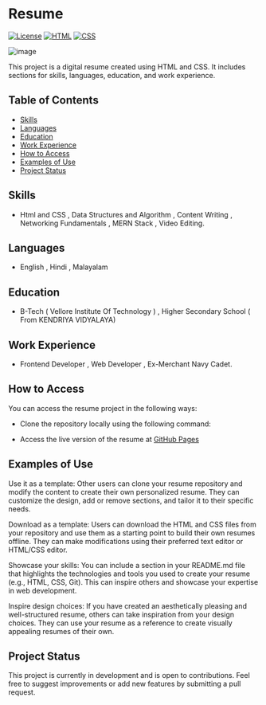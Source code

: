 # Resume

[![License](https://img.shields.io/badge/License-MIT-blue.svg)](https://opensource.org/licenses/MIT)
[![HTML](https://img.shields.io/badge/HTML-5-orange.svg)](https://developer.mozilla.org/en-US/docs/Web/Guide/HTML/HTML5)
[![CSS](https://img.shields.io/badge/CSS-3-blue.svg)](https://developer.mozilla.org/en-US/docs/Web/CSS)

![image](https://github.com/Jr-Einstein/Resume/assets/79279299/85b5eb24-3375-400d-9dd0-b46b2ecbf9db)

This project is a digital resume created using HTML and CSS. It includes sections for skills, languages, education, and work experience.

## Table of Contents
- [Skills](#skills)
- [Languages](#languages)
- [Education](#education)
- [Work Experience](#work-experience)
- [How to Access](#how-to-access)
- [Examples of Use](#examples-of-use)
- [Project Status](#project-status)

## Skills

- Html and CSS , Data Structures and Algorithm , Content Writing , Networking Fundamentals , MERN Stack , Video Editing.

## Languages

- English , Hindi , Malayalam

## Education

- B-Tech ( Vellore Institute Of Technology ) , Higher Secondary School ( From KENDRIYA VIDYALAYA)

## Work Experience

- Frontend Developer , Web Developer , Ex-Merchant Navy Cadet.

## How to Access

You can access the resume project in the following ways:

- Clone the repository locally using the following command:

- Access the live version of the resume at [GitHub Pages](https://Jr-Einstein.github.io/resume)

## Examples of Use

Use it as a template: Other users can clone your resume repository and modify the content to create their own personalized resume. They can customize the design, add or remove sections, and tailor it to their specific needs.

Download as a template: Users can download the HTML and CSS files from your repository and use them as a starting point to build their own resumes offline. They can make modifications using their preferred text editor or HTML/CSS editor.

Showcase your skills: You can include a section in your README.md file that highlights the technologies and tools you used to create your resume (e.g., HTML, CSS, Git). This can inspire others and showcase your expertise in web development.

Inspire design choices: If you have created an aesthetically pleasing and well-structured resume, others can take inspiration from your design choices. They can use your resume as a reference to create visually appealing resumes of their own.

## Project Status

This project is currently in development and is open to contributions. Feel free to suggest improvements or add new features by submitting a pull request.


